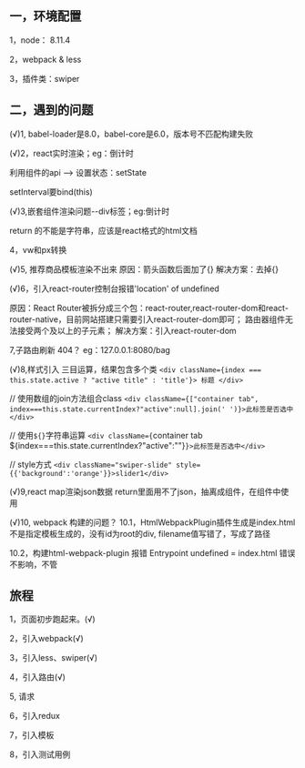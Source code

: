 ## 一，环境配置
1，node： 8.11.4

2，webpack & less 

3，插件类：swiper

## 二，遇到的问题
(√)1, babel-loader是8.0，babel-core是6.0，版本号不匹配构建失败

(√)2，react实时渲染；eg：倒计时

利用组件的api --> 设置状态：setState

setInterval要bind(this)

(√)3,嵌套组件渲染问题--div标签；eg:倒计时

return 的不能是字符串，应该是react格式的html文档

4，vw和px转换


(√)5, 推荐商品模板渲染不出来
原因：箭头函数后面加了{}
解决方案：去掉{}

(√)6，引入react-router控制台报错'location' of undefined

原因：React Router被拆分成三个包：react-router,react-router-dom和react-router-native，目前网站搭建只需要引入react-router-dom即可； 路由器组件无法接受两个及以上的子元素；
解决方案：引入react-router-dom

7,子路由刷新 404？
eg：127.0.0.1:8080/bag



(√)8,样式引入
 三目运算，结果包含多个类 
 `<div className={index === this.state.active ? "active title" : 'title'}> 标题 </div> `
 
 // 使用数组的join方法组合class 
 `<div className={["container tab", index===this.state.currentIndex?"active":null].join(' ')}>此标签是否选中</div> `
 
 // 使用`${}`字符串运算 
 `<div className={`container tab ${index===this.state.currentIndex?"active":""}`}>此标签是否选中</div>`
 
 // style方式
 `<div className="swiper-slide" style={{'background':'orange'}}>slider1</div>`
 
 (√)9,react map渲染json数据
 return里面用不了json，抽离成组件，在组件中使用
 
 (√)10, webpack 构建的问题？
 10.1，HtmlWebpackPlugin插件生成是index.html不是指定模板生成的，没有id为root的div,
 filename值写错了，写成了路径
 
 10.2，构建html-webpack-plugin 报错 Entrypoint undefined = index.html
 错误不影响，不管
 
 

## 旅程

1，页面初步跑起来。(√)

2，引入webpack(√)

3，引入less、swiper(√)

4，引入路由(√)

5, 请求

6，引入redux

7，引入模板

8，引入测试用例
